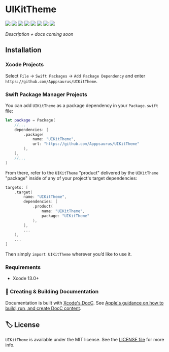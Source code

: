 # UIKitTheme

<!-- Header Logo -->

<!-- <div align="center">
   <img width="600px" src="./Extras/banner-logo.png" alt="Banner Logo">
</div> -->


<!-- Badges -->

<p>
    <img src="https://img.shields.io/badge/Swift-5.5-F06C33.svg" />
    <img src="https://img.shields.io/badge/iOS-11.0+-865EFC.svg" />
    <img src="https://img.shields.io/badge/iPadOS-15.0+-F65EFC.svg" />
<!--    <img src="https://img.shields.io/badge/macOS-12.0+-179AC8.svg" />-->
    <img src="https://img.shields.io/badge/tvOS-9.0+-41465B.svg" />
    <img src="https://img.shields.io/badge/watchOS-8.0+-1FD67A.svg" />
    <img src="https://img.shields.io/badge/License-MIT-blue.svg" />
    <img src="https://github.com/Apppsaurus/UIKitTheme/workflows/Build%20&%20Test/badge.svg" />
    <a href="https://github.com/apple/swift-package-manager">
      <img src="https://img.shields.io/badge/spm-compatible-brightgreen.svg?style=flat" />
    </a>
</p>


<p align="center">

_Description + docs coming soon_

<p />


## Installation

### Xcode Projects

Select `File` -> `Swift Packages` -> `Add Package Dependency` and enter `https://github.com/Apppsaurus/UIKitTheme`.


### Swift Package Manager Projects

You can add `UIKitTheme` as a package dependency in your `Package.swift` file:

```swift
let package = Package(
    //...
    dependencies: [
        .package(
            name: "UIKitTheme",
            url: "https://github.com/Apppsaurus/UIKitTheme"
        ),
    ],
    //...
)
```


<!-- 🔑 UNCOMMENT THE INSTRUCTIONS BELOW IF THE GITHUB REPO NAME MATCHES THE LIBRARY NAME 👇 -->

<!-- From there, refer to `UIKitTheme` as a "target dependency" in any of _your_ package's targets that need it.

```swift
targets: [
    .target(
        name: "UIKitTheme",
        dependencies: [
          "UIKitTheme",
        ],
        ...
    ),
    ...
]
``` -->

<!-- 🔑 UNCOMMENT THE INSTRUCTIONS BELOW IF THE GITHUB REPO NAME DOESN'T MATCH THE LIBRARY NAME 👇 -->

From there, refer to the `UIKitTheme` "product" delivered by the `UIKitTheme` "package" inside of any of your project's target dependencies:

```swift
targets: [
    .target(
        name: "UIKitTheme",
        dependencies: [
            .product(
                name: "UIKitTheme",
                package: "UIKitTheme"
            ),
        ],
        ...
    ),
    ...
]
```

<!-- Proceed from above choice accordingly (and delete this comment) -->

Then simply `import UIKitTheme` wherever you’d like to use it.


<!--
    🔑 UNCOMMENT THE INSTRUCTIONS BELOW IF USING THE `@_exported` feature
    might be handy. 👇
-->

<!-- **📝 Note:** To make the library available to your entire project, you could also leverage the [functionality of the `@_exported` keyword](https://forums.swift.org/t/package-manager-exported-dependencies/11615) by placing the following line somewhere at the top level of your project:

```swift
@_exported import UIKitTheme
``` -->

### Requirements

- Xcode 13.0+


### 📜 Creating & Building Documentation

Documentation is built with [Xcode's DocC](https://developer.apple.com/documentation/docc). See [Apple's guidance on how to build, run, and create DocC content](https://developer.apple.com/documentation/docc/api-reference-syntax).


## 🏷 License

`UIKitTheme` is available under the MIT license. See the [LICENSE file](./LICENSE) for more info.
